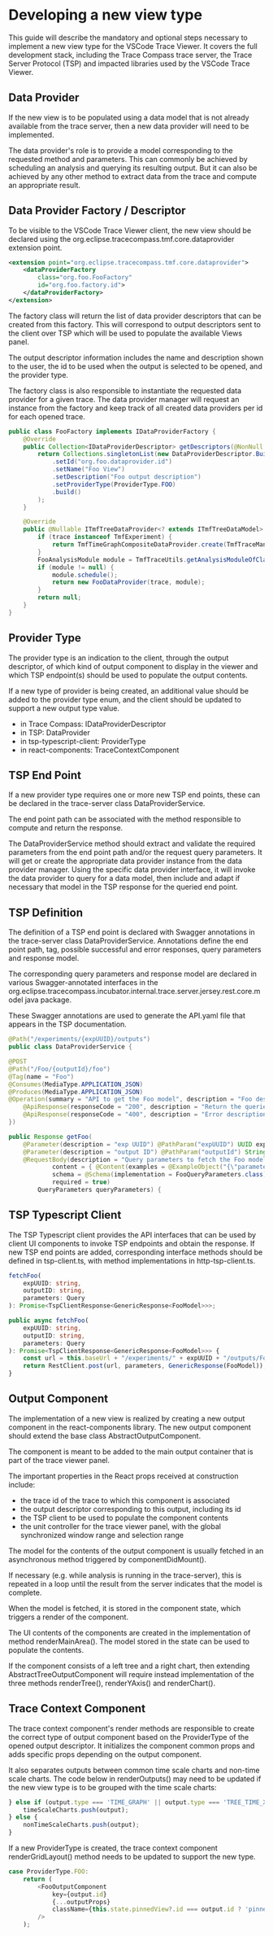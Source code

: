 # Developing a new view type

This guide will describe the mandatory and optional steps necessary to implement a new view type for the VSCode Trace Viewer. It covers the full development stack, including the Trace Compass trace server, the Trace Server Protocol (TSP) and impacted libraries used by the VSCode Trace Viewer.

## Data Provider

If the new view is to be populated using a data model that is not already available from the trace server, then a new data provider will need to be implemented.

The data provider's role is to provide a model corresponding to the requested method and parameters. This can commonly be achieved by scheduling an analysis and querying its resulting output. But it can also be achieved by any other method to extract data from the trace and compute an appropriate result.

## Data Provider Factory / Descriptor

To be visible to the VSCode Trace Viewer client, the new view should be declared using the org.eclipse.tracecompass.tmf.core.dataprovider extension point.

```xml
<extension point="org.eclipse.tracecompass.tmf.core.dataprovider">
    <dataProviderFactory
        class="org.foo.FooFactory"
        id="org.foo.factory.id">
    </dataProviderFactory>
</extension>
```

The factory class will return the list of data provider descriptors that can be created from this factory. This will correspond to output descriptors sent to the client over TSP which will be used to populate the available Views panel.

The output descriptor information includes the name and description shown to the user, the id to be used when the output is selected to be opened, and the provider type.

The factory class is also responsible to instantiate the requested data provider for a given trace. The data provider manager will request an instance from the factory and keep track of all created data providers per id for each opened trace.

```java
public class FooFactory implements IDataProviderFactory {
    @Override
    public Collection<IDataProviderDescriptor> getDescriptors(@NonNull ITmfTrace trace) {
        return Collections.singletonList(new DataProviderDescriptor.Builder()
            .setId("org.foo.dataprovider.id")
            .setName("Foo View")
            .setDescription("Foo output description")
            .setProviderType(ProviderType.FOO)
            .build()
        );
    }

    @Override
    public @Nullable ITmfTreeDataProvider<? extends ITmfTreeDataModel> createProvider(@NonNull ITmfTrace trace) {
        if (trace instanceof TmfExperiment) {
            return TmfTimeGraphCompositeDataProvider.create(TmfTraceManager.getTraceSet(trace), "org.foo.dataprovider.id");
        }
        FooAnalysisModule module = TmfTraceUtils.getAnalysisModuleOfClass(trace, FooAnalysisModule.class, "org.foo.analysis.id");
        if (module != null) {
            module.schedule();
            return new FooDataProvider(trace, module);
        }
        return null;
    }
}
```

## Provider Type

The provider type is an indication to the client, through the output descriptor, of which kind of output component to display in the viewer and which TSP endpoint(s) should be used to populate the output contents.

If a new type of provider is being created, an additional value should be added to the provider type enum, and the client should be updated to support a new output type value.

* in Trace Compass: IDataProviderDescriptor
* in TSP: DataProvider
* in tsp-typescript-client: ProviderType
* in react-components: TraceContextComponent

## TSP End Point

If a new provider type requires one or more new TSP end points, these can be declared in the trace-server class DataProviderService.

The end point path can be associated with the method responsible to compute and return the response.

The DataProviderService method should extract and validate the required parameters from the end point path and/or the request query parameters. It will get or create the appropriate data provider instance from the data provider manager. Using the specific data provider interface, it will invoke the data provider to query for a data model, then include and adapt if necessary that model in the TSP response for the queried end point.

## TSP Definition

The definition of a TSP end point is declared with Swagger annotations in the trace-server class DataProviderService. Annotations define the end point path, tag, possible successful and error responses, query parameters and response model.

The corresponding query parameters and response model are declared in various Swagger-annotated interfaces in the org.eclipse.tracecompass.incubator.internal.trace.server.jersey.rest.core.model java package.

These Swagger annotations are used to generate the API.yaml file that appears in the TSP documentation.

```java
@Path("/experiments/{expUUID}/outputs")
public class DataProviderService {
```

```java
@POST
@Path("/Foo/{outputId}/foo")
@Tag(name = "Foo")
@Consumes(MediaType.APPLICATION_JSON)
@Produces(MediaType.APPLICATION_JSON)
@Operation(summary = "API to get the Foo model", description = "Foo description.", responses = {
    @ApiResponse(responseCode = "200", description = "Return the queried Foo", content = @Content(schema = @Schema(implementation = FooResponse.class))),
    @ApiResponse(responseCode = "400", description = "Error description", content = @Content(schema = @Schema(implementation = ErrorResponse.class)))
})

public Response getFoo(
    @Parameter(description = "exp UUID") @PathParam("expUUID") UUID expUUID,
    @Parameter(description = "output ID") @PathParam("outputId") String outputId,
    @RequestBody(description = "Query parameters to fetch the Foo model",
            content = { @Content(examples = @ExampleObject("{\"parameters\":{ \"key\": \"value\" }}"),
            schema = @Schema(implementation = FooQueryParameters.class)) },
            required = true)
        QueryParameters queryParameters) {
```

## TSP Typescript Client

The TSP Typescript client provides the API interfaces that can be used by client UI components to invoke TSP endpoints and obtain the response. If new TSP end points are added, corresponding interface methods should be defined in tsp-client.ts, with method implementations in http-tsp-client.ts.

```typescript
fetchFoo(
    expUUID: string,
    outputID: string,
    parameters: Query
): Promise<TspClientResponse<GenericResponse<FooModel>>>;
```

```typescript
public async fetchFoo(
    expUUID: string,
    outputID: string,
    parameters: Query
): Promise<TspClientResponse<GenericResponse<FooModel>>> {
    const url = this.baseUrl + "/experiments/" + expUUID + "/outputs/Foo/" + outputID + "/foo";
    return RestClient.post(url, parameters, GenericResponse(FooModel));
}
```

## Output Component

The implementation of a new view is realized by creating a new output component in the react-components library. The new output component should extend the base class AbstractOutputComponent.

The component is meant to be added to the main output container that is part of the trace viewer panel.

The important properties in the React props received at construction include:

* the trace id of the trace to which this component is associated
* the output descriptor corresponding to this output, including its id
* the TSP client to be used to populate the component contents
* the unit controller for the trace viewer panel, with the global synchronized window range and selection range

The model for the contents of the output component is usually fetched in an asynchronous method triggered by componentDidMount().

If necessary (e.g. while analysis is running in the trace-server), this is repeated in a loop until the result from the server indicates that the model is complete.

When the model is fetched, it is stored in the component state, which triggers a render of the component.

The UI contents of the components are created in the implementation of method renderMainArea(). The model stored in the state can be used to populate the contents.

If the component consists of a left tree and a right chart, then extending AbstractTreeOutputComponent will require instead implementation  of the three methods renderTree(), renderYAxis() and renderChart().

## Trace Context Component

The trace context component's render methods are responsible to create the correct type of output component based on the ProviderType of the opened output descriptor. It initializes the component common props and adds specific props depending on the output component.

It also separates outputs between common time scale charts and non-time scale charts. The code below in renderOutputs() may need to be updated if the new view type is to be grouped with the time scale charts:

```javascript
} else if (output.type === 'TIME_GRAPH' || output.type === 'TREE_TIME_XY') {
    timeScaleCharts.push(output);
} else {
    nonTimeScaleCharts.push(output);
}
```

If a new ProviderType is created, the trace context component renderGridLayout() method needs to be updated to support the new type.

```javascript
case ProviderType.FOO:
    return (
        <FooOutputComponent
            key={output.id}
            {...outputProps}
            className={this.state.pinnedView?.id === output.id ? 'pinned-view-shadow' : ''}
        />
    );
```

